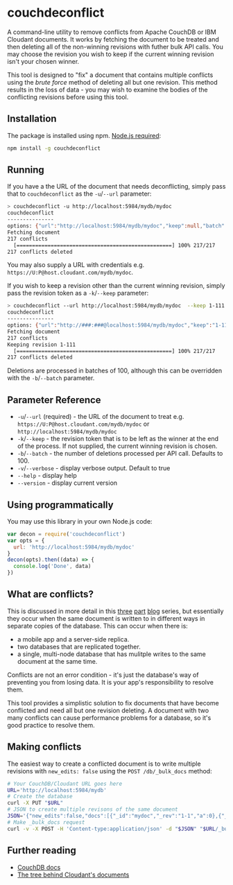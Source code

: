 # couchdeconflict

A command-line utility to remove conflicts from Apache CouchDB or IBM Cloudant documents. It works by fetching the document to be treated and then deleting all of the non-winning revisions with futher bulk API calls. You may choose the revision you wish to keep if the current winning revision isn't your chosen winner.

This tool is designed to "fix" a document that contains multiple conflicts using the *brute force* method of deleting all but one revision. This method results in the loss of data - you may wish to examine the bodies of the conflicting revisions before using this tool.

## Installation

The package is installed using npm. [Node.js required](https://nodejs.org/en/download/):

```sh
npm install -g couchdeconflict
```

## Running

If you have a the URL of the document that needs deconflicting, simply pass that to `couchdeconflict` as the `-u`/`--url` parameter:

```sh
> couchdeconflict -u http://localhost:5984/mydb/mydoc
couchdeconflict
---------------
options: {"url":"http://localhost:5984/mydb/mydoc","keep":null,"batch":100}
Fetching document
217 conflicts
  [==================================================] 100% 217/217           
217 conflicts deleted
```

You may also supply a URL with credentials e.g. `https://U:P@host.cloudant.com/mydb/mydoc`.

If you wish to keep a revision other than the current winning revision, simply pass the revision token as a `-k`/`--keep` parameter:

```sh
> couchdeconflict --url http://localhost:5984/mydb/mydoc  --keep 1-111
couchdeconflict
---------------
options: {"url":"http://###:###@localhost:5984/mydb/mydoc","keep":"1-111","batch":100}
Fetching document
217 conflicts
Keeping revision 1-111
  [==================================================] 100% 217/217           
217 conflicts deleted
```

Deletions are processed in batches of 100, although this can be overridden with the `-b`/`--batch` parameter.

## Parameter Reference

* `-u`/`--url` (required) - the URL of the document to treat e.g. `https://U:P@host.cloudant.com/mydb/mydoc` or `http://localhost:5984/mydb/mydoc`
* `-k`/`--keep` - the revision token that is to be left as the winner at the end of the process. If not supplied, the current winning revision is chosen.
* `-b`/`--batch` - the number of deletions processed per API call. Defaults to 100.
* `-v`/`--verbose` - display verbose output. Default to true
* `--help` - display help
* `--version` - display current version

## Using programmatically

You may use this library in your own Node.js code:

```js
var decon = require('couchdeconflict')
var opts = {
  url: 'http://localhost:5984/mydb/mydoc'
}
decon(opts).then((data) => {
  console.log('Done', data)
})
```

## What are conflicts?

This is discussed in more detail in this [three](https://developer.ibm.com/dwblog/2015/cloudant-document-conflicts-one/) [part](https://developer.ibm.com/dwblog/2015/cloudant-document-conflicts-two/) [blog](https://developer.ibm.com/dwblog/2015/cloudant-document-conflicts-three/) series, but essentially they occur when the same document is written to in different ways in separate copies of the database. This can occur when there is:

- a mobile app and a server-side replica.
- two databases that are replicated together.
- a single, multi-node database that has mulitple writes to the same document at the same time.

Conflicts are not an error condition - it's just the database's way of preventing you from losing data. It is your app's responsibility to resolve them.

This tool provides a simplistic solution to fix documents that have become conflicted and need all but one revision deleting. A document with two many conflicts can cause performance problems for a database, so it's good practice to resolve them.

## Making conflicts 

The easiest way to create a conflicted document is to write multiple revisions with `new_edits: false` using the `POST /db/_bulk_docs` method:

```sh
# Your CouchDB/Cloudant URL goes here
URL='http://localhost:5984/mydb'
# Create the database
curl -X PUT "$URL"
# JSON to create multiple revisons of the same document
JSON='{"new_edits":false,"docs":[{"_id":"mydoc","_rev":"1-1","a":0},{"_id":"mydoc","_rev":"1-2","a":1},{"_id":"mydoc","_rev":"1-3","a":2}]}'
# Make _bulk_docs request
curl -v -X POST -H 'Content-type:application/json' -d "$JSON" "$URL/_bulk_docs"
```

## Further reading

- [CouchDB docs](http://docs.couchdb.org/en/2.1.1/replication/conflicts.html?highlight=conflict)
- [The tree behind Cloudant's documents](https://dx13.co.uk/articles/2017/1/1/the-tree-behind-cloudants-documents-and-how-to-use-it.html)
